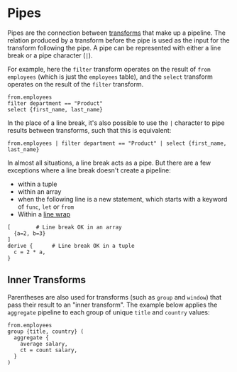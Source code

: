 # Pipes

Pipes are the connection between [transforms](../stdlib/transforms/) that make
up a pipeline. The relation produced by a transform before the pipe is used as
the input for the transform following the pipe. A pipe can be represented with
either a line break or a pipe character (`|`).

For example, here the `filter` transform operates on the result of
`from employees` (which is just the `employees` table), and the `select`
transform operates on the result of the `filter` transform.

```prql
from.employees
filter department == "Product"
select {first_name, last_name}
```

In the place of a line break, it's also possible to use the `|` character to
pipe results between transforms, such that this is equivalent:

```prql
from.employees | filter department == "Product" | select {first_name, last_name}
```

In almost all situations, a line break acts as a pipe. But there are a few
exceptions where a line break doesn't create a pipeline:

- within a tuple
- within an array
- when the following line is a new statement, which starts with a keyword of
  `func`, `let` or `from`
- Within a [line wrap](./operators.md#wrapping-lines)

```prql
[        # Line break OK in an array
  {a=2, b=3}
]
derive {      # Line break OK in a tuple
  c = 2 * a,
}
```

## Inner Transforms

<!-- TODO: I don't think this really fits here -->

Parentheses are also used for transforms (such as `group` and `window`) that
pass their result to an "inner transform". The example below applies the
`aggregate` pipeline to each group of unique `title` and `country` values:

```prql
from.employees
group {title, country} (
  aggregate {
    average salary,
    ct = count salary,
  }
)
```

